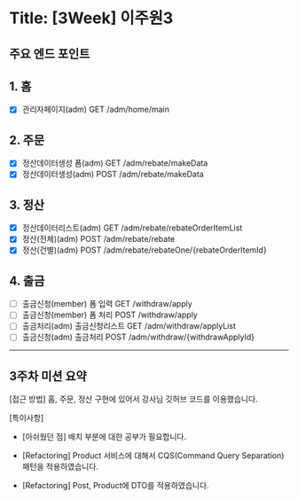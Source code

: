 # Title: [3Week] 이주원3

## 주요 엔드 포인트

## 1. 홈
- [x] 관리자페이지(adm) GET /adm/home/main

## 2. 주문
- [x] 정산데이터생성 폼(adm) GET /adm/rebate/makeData
- [x] 정산데이터생성(adm) POST /adm/rebate/makeData

## 3. 정산
- [x] 정산데이터리스트(adm) GET /adm/rebate/rebateOrderItemList
- [x] 정산(전체)(adm) POST /adm/rebate/rebate 
- [x] 정산(건별)(adm) POST /adm/rebate/rebateOne/{rebateOrderItemId}

## 4. 출금
- [ ] 출금신청(member) 폼 입력 GET /withdraw/apply
- [ ] 출금신청(member) 폼 처리 POST /withdraw/apply
- [ ] 출금처리(adm) 출금신청리스트 GET /adm/withdraw/applyList
- [ ] 출금신청(adm) 출금처리 POST /adm/withdraw/{withdrawApplyId}

--- 

## 3주차 미션 요약
[접근 방법]
홈, 주문, 정산 구현에 있어서 강사님 깃허브 코드를 이용했습니다.

[특이사항]

- [아쉬웠던 점] 배치 부분에 대한 공부가 필요합니다.

- [Refactoring] Product 서비스에 대해서 CQS(Command Query Separation) 패턴을 적용하였습니다.
- [Refactoring] Post, Product에 DTO를 적용하였습니다.
